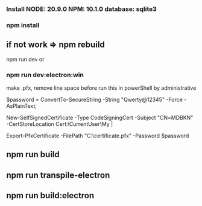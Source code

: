 
### Install NODE: 20.9.0 NPM: 10.1.0 database: sqlite3

### npm install

## if not work =>   npm rebuild

npm run dev or 
### npm run dev:electron:win

make .pfx, remove line space before run this in powerShell by administrative

$password = ConvertTo-SecureString -String "Qwerty@12345" -Force -AsPlainText;

New-SelfSignedCertificate -Type CodeSigningCert -Subject "CN=MDBKN" -CertStoreLocation Cert:\CurrentUser\My |

Export-PfxCertificate -FilePath "C:\certificate.pfx" -Password $password

## npm run build

## npm run transpile-electron

## npm run build:electron

